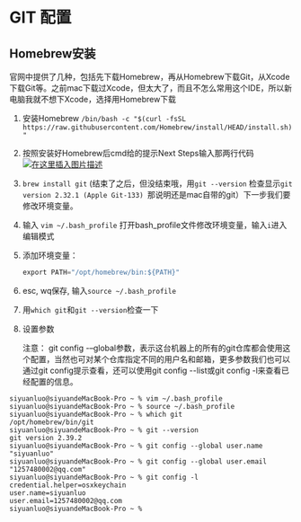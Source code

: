 # GIT 配置

## Homebrew安装

官网中提供了几种，包括先下载Homebrew，再从Homebrew下载Git，从Xcode下载Git等。之前mac下载过Xcode，但太大了，而且不怎么常用这个IDE，所以新电脑我就不想下Xcode，选择用Homebrew下载

1. 安装Homebrew
   `/bin/bash -c "$(curl -fsSL https://raw.githubusercontent.com/Homebrew/install/HEAD/install.sh)"`

2. 按照安装好Homebrew后cmd给的提示Next Steps输入那两行代码[![在这里插入图片描述](https://img-blog.csdnimg.cn/b0948632fa6b4ce5a63701d1a9af762d.png)](https://ispacesoft.com/wp-content/plugins/wp-fastest-cache-premium/pro/images/blank.gif)

3. `brew install git` (结束了之后，但没结束哦，用`git --version` 检查显示`git version 2.32.1 (Apple Git-133) `那说明还是mac自带的git）下一步我们要修改环境变量。

4. 输入 `vim ~/.bash_profile` 打开bash_profile文件修改环境变量，输入`i`进入编辑模式

5. 添加环境变量：

   ```java
   export PATH="/opt/homebrew/bin:${PATH}"
   ```

   

6. esc, wq保存, 输入`source ~/.bash_profile`

7. 用`which git`和`git --version`检查一下

8. 设置参数

   注意： git config -–global参数，表示这台机器上的所有的git仓库都会使用这个配置，当然也可对某个仓库指定不同的用户名和邮箱，更多参数我们也可以通过git config提示查看，还可以使用git config --list或git config -l来查看已经配置的信息。

```shell
siyuanluo@siyuandeMacBook-Pro ~ % vim ~/.bash_profile
siyuanluo@siyuandeMacBook-Pro ~ % source ~/.bash_profile
siyuanluo@siyuandeMacBook-Pro ~ % which git
/opt/homebrew/bin/git
siyuanluo@siyuandeMacBook-Pro ~ % git --version
git version 2.39.2
siyuanluo@siyuandeMacBook-Pro ~ % git config --global user.name "siyuanluo"
siyuanluo@siyuandeMacBook-Pro ~ % git config --global user.email "1257480002@qq.com"
siyuanluo@siyuandeMacBook-Pro ~ % git config -l
credential.helper=osxkeychain
user.name=siyuanluo
user.email=1257480002@qq.com
siyuanluo@siyuandeMacBook-Pro ~ % 

```

